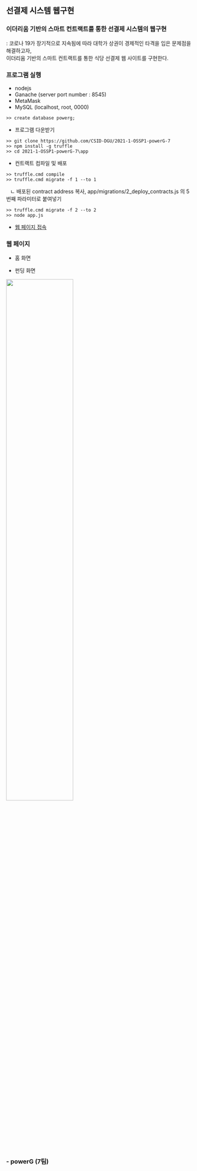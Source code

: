 ## 선결제 시스템 웹구현
### 이더리움 기반의 스마트 컨트랙트를 통한 선결제 시스템의 웹구현
: 코로나 19가 장기적으로 지속됨에 따라 대학가 상권이 경제적인 타격을 입은 문제점을 해결하고자,<br>
이더리움 기반의 스마트 컨트랙트를 통한 식당 선결제 웹 사이트를 구현한다.

### 프로그램 실행
* nodejs
* Ganache (server port number : 8545)
* MetaMask
* MySQL (localhost, root, 0000)
```
>> create database powerg;
```
* 프로그램 다운받기
```
>> git clone https://github.com/CSID-DGU/2021-1-OSSP1-powerG-7
>> npm install -g truffle
>> cd 2021-1-OSSP1-powerG-7\app
```
* 컨트랙트 컴파일 및 배포
```
>> truffle.cmd compile
>> truffle.cmd migrate -f 1 --to 1
```
&ensp; ㄴ 배포된 contract address 복사, app/migrations/2_deploy_contracts.js 의 5번째 파라미터로 붙여넣기
```
>> truffle.cmd migrate -f 2 --to 2
>> node app.js
```
* [웹 페이지 접속](https://localhost:3000/) 

### 웹 페이지
* 홈 화면

* 펀딩 화면
<img src = "https://user-images.githubusercontent.com/80958526/122409441-1bad2500-cfbe-11eb-9971-3110ad396416.JPG" width="60%" height="60%">

### - powerG (7팀)

